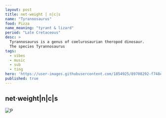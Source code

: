 ```yaml
---
layout: post
title: net·weight | n|c|s
name: "Tyrannosaurus"
food: Pizza
name_meaning: "tyrant & lizard"
period: "Late Cretaceous"
desc: >
  Tyrannosaurus is a genus of coelurosaurian theropod dinosaur.
  The species Tyrannosaurus
tags:
  - vibes
  - music
  - sub
  - ting
hero: 'https://user-images.githubusercontent.com/1854925/89708292-f748eb00-d99f-11ea-97de-e4466f4a8462.png'
published: true
---
```

## net·weight|n|c|s
![P](https://user-images.githubusercontent.com/1854925/89731928-457bee00-da75-11ea-888d-1e8a03ceca24.gif)
